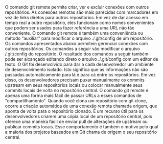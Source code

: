 O comando git remote permite criar, ver e excluir conexões com outros repositórios. As conexões remotas são mais parecidas com marcadores em vez de links diretos para outros repositórios. Em vez de dar acesso em tempo real a outro repositório, eles funcionam como nomes convenientes que podem ser usados para fazer referência a uma URL não tão conveniente.
O comando git remote é também uma conveniência ou método "auxiliar" para modificar o arquivo ./.git/config de um repositório. Os comandos apresentados abaixo permitem gerenciar conexões com outros repositórios. Os comandos a seguir vão modificar o arquivo /.git/config do repositório. O resultado dos comandos a seguir também pode ser alcançado editando direto o arquivo ./.git/config com um editor de texto.
O Git foi desenvolvido para dar a cada desenvolvedor um ambiente de desenvolvimento isolado. Isto significa que as informações não são passadas automaticamente para lá e para cá entre os repositórios. Em vez disso, os desenvolvedores precisam puxar manualmente os commits upstream em seus repositórios locais ou colocar manualmente seus commits locais de volta no repositório central. O comando git remote é apenas uma forma mais fácil de passar URLs a esses comandos de "compartilhamento".
Quando você clona um repositório com git clone, ocorre a criação automática de uma conexão remota chamada origem, que aponta de volta para o repositório clonado. É um recurso útil para os desenvolvedores criarem uma cópia local de um repositório central, pois oferece uma maneira fácil de enviar pull de alterações de upstream ou publicar commits locais. Esse comportamento é também o motivo pelo qual a maioria dos projetos baseados em Git chama de origem o seu repositório central.


